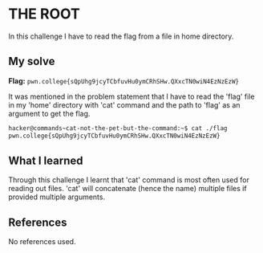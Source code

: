 # THE ROOT
In this challenge I have to read the flag from a file in home directory.

## My solve
**Flag:** `pwn.college{sQpUhg9jcyTCbfuvHu0ymCRhSHw.QXxcTN0wiN4EzNzEzW}`

It was mentioned in the problem statement that I have to read the 'flag' file in my 'home' directory with 'cat' command and the path to 'flag' as an argument to get the flag.
```bash
hacker@commands~cat-not-the-pet-but-the-command:~$ cat ./flag
pwn.college{sQpUhg9jcyTCbfuvHu0ymCRhSHw.QXxcTN0wiN4EzNzEzW}
```

## What I learned
Through this challenge I learnt that 'cat' command is most often used for reading out files. 'cat' will concatenate (hence the name) multiple files if provided multiple arguments. 

## References 
No references used.
